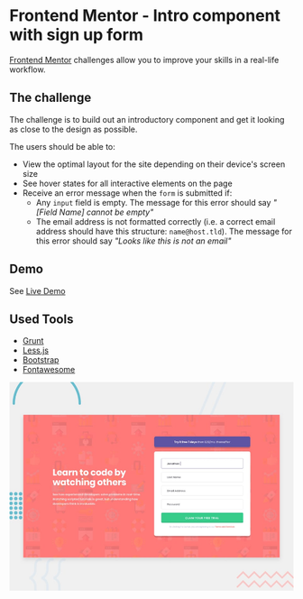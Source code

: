 # Frontend Mentor - Intro component with sign up form

[Frontend Mentor](https://www.frontendmentor.io) challenges allow you to improve your skills in a real-life workflow.

## The challenge

The challenge is to build out an introductory component and get it looking as close to the design as possible.

The users should be able to:

- View the optimal layout for the site depending on their device's screen size
- See hover states for all interactive elements on the page
- Receive an error message when the `form` is submitted if:
  - Any `input` field is empty. The message for this error should say *"[Field Name] cannot be empty"*
  - The email address is not formatted correctly (i.e. a correct email address should have this structure: `name@host.tld`). The message for this error should say *"Looks like this is not an email"*

## Demo
See [Live Demo](https://katerinamakri.github.io/signup-form/)

## Used Tools

* [Grunt](https://gruntjs.com/)
* [Less.js](http://lesscss.org/)
* [Bootstrap](https://getbootstrap.com/)
* [Fontawesome](https://fontawesome.com/)

![Design preview for the Intro component with sign up form coding challenge](./design/desktop-preview.jpg)